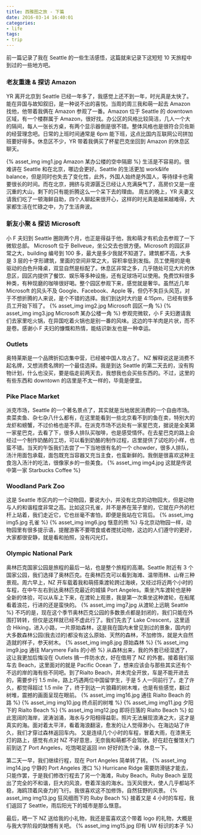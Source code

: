 ```yaml
---
title: 西雅图之旅 - 下篇
date: 2016-03-14 16:40:01
categories:
- life
tags:
- trip
---
```

前一篇记录了我在 Seattle 的一些生活感悟，这篇就来记录下这短短 10 天旅程中到过的一些地方吧。

### 老友重逢 & 探访 Amazon
YR 离开北京到 Seattle 已经一年多了，我感觉上还不到一年，时光真是太快了。能在异国与故知叙旧，是一种说不出的喜悦。当周的周三我和萌一起去 Amazon 找他，他带着我俩在 Amazon 参观了一番。Amazon 位于 Seattle 的 downtown 区域，有一个楼群属于 Amazon，很好找。办公区的风格比较简洁，几人一个大的隔间，每人一张长方桌，有两个显示器倒是很不错。整体风格也是很符合贝佐斯的经营理念吧。日常的上班时间通常是 6pm 能下班，这点比国内互联网公司拼加班要好得多。休息区不少，YR 带着我俩买了杯星巴克坐回到 Amazon 的休息区聊天。
<!-- more -->
{% asset_img img1.jpg Amazon 某办公楼的空中隔廊 %}
生活是不容易的。很难讲在 Seattle 和在北京，哪边会更好。Seattle 的生活更加 work&life balance，但是同时也失去了变化性，此外，外国人始终是外国人，等待绿卡也需要很长的时间。而在北京，拥挤与资源匮乏已经让人充满戾气了，高房价又是一座沉重的大山，剩下的只有能折腾这么一个呆下去的理由。
周五的晚上，YR 夫妻又请我们吃了一顿海鲜自助，四个人聊起来很开心，这样的时光真是越来越难得，大家都生活在忙碌之中，为了生活奔波。

### 新友小聚 & 探访 Microsoft
小 F 夫妇到 Seattle 圈刚两个月，也正是得益于他，我和萌才有机会去参观了一下微软总部。
Microsoft 位于 Bellveue，坐公交去也很方便。Microsoft 的园区非常之大，building 编号到 100 多，最大是多少我就不知道了。建筑都不高，大多是 3 层的十字形建筑，里面的空间非常之大，容积率低到发指。员工使用的是电驱动的白色升降桌，双显自然是标配了。休息区非常之多，几乎随处可见大片的休息区，园区内提供了餐饮、娱乐等多种设施，还有足球场可以使用。免费饮料很多种类，有种现磨的咖啡很好喝。整个园区参观下来，感觉就是奢华。虽然近几年 Microsoft 的风头不及 Google、Facebook、Apple 等，但仍不失巨头风范，对于不想折腾的人来说，是个不错的选择。我们到达时大约是 4:15pm，已经有很多员工开始下班了。
{% asset_img img2.jpg Microsoft 园区一角 %}
{% asset_img img3.jpg Microsoft 某办公楼一角 %}
参观完微软，小 F 夫妇邀请我们去家里吃火锅，在异国吃着火锅也是别一番的风味。这边的牛羊肉是片状，而不是卷。感谢小 F 夫妇的慷慨和热情，能结识新友也是一种幸运。

### Outlets
奥特莱斯是一个品牌折扣店集中营，已经被中国人攻占了。
NZ 解释说这是消费不起名牌，又想消费名牌的一个最佳选择。我是到达 Seattle 的第二天去的，没有购物计划，什么也没买，要是临走前两天去，我想我也会买些东西的。不过，这里的有些东西和 downtown 的店里是不太一样的，毕竟是便宜。

### Pike Place Market
派克市场，Seattle 的一个著名景点了，其实就是当地居民消费的一个自由市场。卖菜卖鱼、杂七杂八什么都有，在这里能看到一些北京看不到的鱼在卖，特别大的龙虾和螃蟹，不过价格也是不菲。在派克市场不远处有一家星巴克，据说是全美第一家星巴克，去看了下，很多人排队买咖啡，也是感受情怀。在去星巴克的路上会经过一个制作奶酪的工坊，可以看到奶酪的制作过程，店里提供了试吃的小样，也蛮不错。当天的午饭我们去尝了一下当地很有名的一个 chowder，很多人排队，汤汁用面包承载，面包既充当容器又充当主食，也蛮新鲜的。我倒是很喜欢这种主食泡入汤汁的吃法，很像家乡的一些美食。
{% asset_img img4.jpg 这就是传说中第一家 Starbucks Coffee %}

### Woodland Park Zoo
这是 Seattle 市区内的一个动物园，要说大小，并没有北京的动物园大，但是动物与人的和谐程度非常之高。比如这只孔雀，并不是养在笼子里的，它就在户外的栏杆上站着，我们走近它，它也丝毫不害怕，即便是我站在它背后。
{% asset_img img5.jpg 孔雀 %}
{% asset_img img6.jpg 惬意的熊 %}
与北京动物园一样，动物园里有很多提示语，提醒游客不要喂食或者搅扰动物，这边的人们遵守的更好，大家都很安静，就是看和拍照，没有闪光灯。

### Olympic National Park
奥林匹克国家公园是旅程的最后一站，也是整个旅程的高潮。Seattle 附近有 3 个国家公园，我们选择了奥林匹克。在奥林匹克可以看到海滩、温带雨林、山脊三种景观。周六早上，NZ 开车载着我和萌搭乘渡轮跨过海峡，又经过将近两个小时的车程，在中午左右到达奥林匹克最近的城镇 Port Angeles。乘坐汽车渡轮也是种全新的体验，可以从车上下来，在渡轮上观景，我是第一次乘坐这种渡轮，在船尾看着浪花，行进的还是蛮快的。
{% asset_img img7.jpg 从渡轮上远眺 Seattle %}
不巧的是，现在这个季节奥林匹克公园的多数景点都是封闭的，我们只能在外围打转转，但仅是这样就已经不虚此行了。我们先去了 Lake Crescent，这里适合 Hiking，进入小路，一片原始森林，这是我在国内未曾见到过的景象，国内的大多数森林公园(我去过的)都没有这么原始、天然的森林，不加修饰，就是大自然造就的样子，参天树木。
{% asset_img img8.jpg 原始森林 %}
{% asset_img img9.jpg 通往 Marymere Falls 的小桥 %}
从森林出来，我的外套已经湿透了，这让我更加后悔没在 Outlets 搞一件防水衣，好在借用了 NZ 的外套。接着我们驱车去 Beach，这里面对的就是 Pacific Ocean 了，想来应该会与那些其实还有个不远的岸的海有些不同吧。到了Rialto Beach，并未完全开放，车是不能开进去的，需要步行 1.5 mile，路上巧遇两位中国留学生，于是 5 人一同前行了。走了许久，都觉得超过 1.5 mile 了，终于到达一片狼藉的树木堆，也是有些感觉，翻过树堆，震撼的画面呈现在眼前。
{% asset_img img16.jpg 通往 Rialto Beach 的路 %}
{% asset_img img10.jpg 终点前的树堆 %}
{% asset_img img11.jpg 夕阳下的 Rialto Beach %}
{% asset_img img12.jpg 即将日落的 Rialto Beach %}
如此宽阔的海岸，波涛汹涌，海水与夕阳相得益彰。照片无法展现浪涛之大，这才是真实的海。面对着太平洋，看着海浪翻滚，愈发的让人觉得渺小。在海边站了许久，我们才穿过森林返回车内。
又是连续几个小时的车程，冒着大雨，在漆黑无灯的路上，感觉有点对 NZ 不好意思，无奈我和萌都不会驾驶。好在赶在餐馆关门前到达了 Port Angeles，吃饱喝足返回 inn 好好的洗个澡，休息一下。

第二天一早，我们继续行程，现在 Port Angeles 简单转了转。
{% asset_img img14.jpg 宁静的 Port Angeles 港口 %}
Hurricane Ridge 需要防滑链才能去，只能作罢，于是我们修改行程去了另一个海滩，Ruby Beach。Ruby Beach 呈现出了完全的不和谐，巨大的风浪，卷着浑浊的海水。当天风很大，使人几乎都站不稳，海鸥顶着风奋力的飞行。我很喜欢这不加修饰，自然狂野的风景。
{% asset_img img13.jpg 狂风细雨下的 Ruby Beach %}
接着又是 4 小时的车程，我们返回了 Seattle，雨后阳光下的城市是那么惬意。

最后，晒一下 NZ 送给我的小礼物，我还是蛮喜欢这个带着 logo 的礼物，大概是与我大学阶段的缺憾有关吧。
{% asset_img img15.jpg 印有 UW 标识的本子 %}

